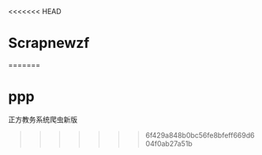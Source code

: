 <<<<<<< HEAD
# Scrapnewzf
=======
# ppp
正方教务系统爬虫新版
>>>>>>> 6f429a848b0bc56fe8bfeff669d604f0ab27a51b
